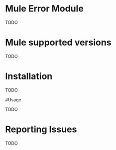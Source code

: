 # Mule Error Module

TODO

# Mule supported versions

TODO

# Installation 

TODO

#Usage

TODO

# Reporting Issues

TODO